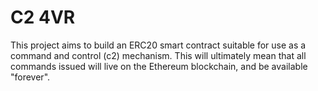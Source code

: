 # C2 4VR

This project aims to build an ERC20 smart contract suitable for use as a command and control (c2) mechanism. This will ultimately mean that all commands issued will live on the Ethereum blockchain, and be available "forever". 